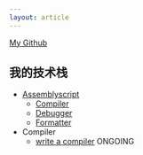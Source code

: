 ```yaml
---
layout: article
---
```


[My Github](https://github.com/HerrCai0907)

## 我的技术栈

- [Assemblyscript](https://assemblyscript.org/)
  - [Compiler](https://github.com/AssemblyScript/assemblyscript)
  - [Debugger](https://github.com/HerrCai0907/assemblyscript-dbg)
  - [Formatter](https://github.com/HerrCai0907/assemblyscript-prettier)
- Compiler
  - [write a compiler](https://github.com/HerrCai0907/walang) ONGOING

